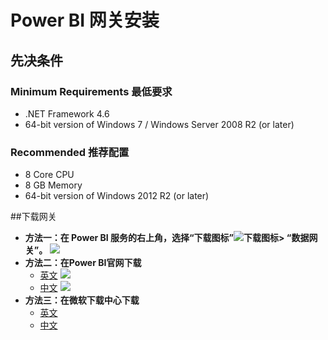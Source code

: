 # Power BI 网关安装
## 先决条件
### Minimum Requirements 最低要求
   * .NET Framework 4.6
   * 64-bit version of Windows 7 / Windows Server 2008 R2 (or later)
### Recommended 推荐配置
   * 8 Core CPU
   * 8 GB Memory
   * 64-bit version of Windows 2012 R2 (or later)

##下载网关
* **方法一：在 Power BI 服务的右上角，选择“下载图标”![下载图标](https://docs.microsoft.com/zh-cn/power-bi/media/service-gateway-install/icon-download.png)> “数据网关”。**
![](https://docs.microsoft.com/zh-cn/power-bi/media/service-gateway-install/data-gateway.png)
* **方法二：在Power BI官网下载**
    * [英文](https://powerbi.microsoft.com/en-us/gateway/)
    ![](https://github.com/jeffzhu1990/helloworld/blob/master/image/Homepage-English.png)
    * [中文](https://powerbi.microsoft.com/en-us/gateway/)
    ![](https://github.com/jeffzhu1990/helloworld/blob/master/image/Homepage-Chinese.png)
* **方法三：在微软下载中心下载**
    * [英文](https://www.microsoft.com/en-us/download/details.aspx?id=53127)
    * [中文](https://www.microsoft.com/zh-cn/download/details.aspx?id=53127)
